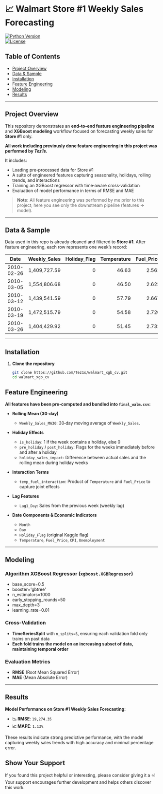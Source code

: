 # 📈 Walmart Store #1 Weekly Sales Forecasting

[![Python Version](https://img.shields.io/badge/python-3.8%2B-blue.svg)](https://www.python.org/)  
[![License](https://img.shields.io/badge/license-Apache%202.0-blue.svg)](LICENSE)


## Table of Contents

- [Project Overview](#project-overview)  
- [Data & Sample](#data--sample)  
- [Installation](#installation)  
- [Feature Engineering](#feature-engineering)  
- [Modeling](#modeling)  
- [Results](#results)

---

## Project Overview

This repository demonstrates an **end-to-end feature engineering pipeline** and **XGBoost modeling** workflow focused on forecasting weekly sales for **Store #1** only.  

**All work including previously done feature engineering in this project was performed by _Tez1s_.**

It includes:

- Loading pre-processed data for Store #1  
- A suite of engineered features capturing seasonality, holidays, rolling trends, and interactions  
- Training an XGBoost regressor with time‑aware cross‑validation  
- Evaluation of model performance in terms of RMSE and MAE  

> **Note:** All feature engineering was performed by me prior to this project; here you see only the downstream pipeline (features → model).

---

## Data & Sample

Data used in this repo is already cleaned and filtered to **Store #1**. After feature engineering, each row represents one week’s record:

| Date       | Weekly_Sales | Holiday_Flag | Temperature | Fuel_Price |    CPI     | Unemployment | Month | is_holiday | pre_holiday | post_holiday | Weekly_Sales_MA30 | holiday_sales_impact | temp_fuel_interaction | Day | Lag1_Day |
|------------|-------------:|-------------:|-----------:|-----------:|-----------:|-------------:|------:|-----------:|------------:|-------------:|-----------------:|---------------------:|-----------------------:|----:|---------:|
| 2010-02-26 |  1,409,727.59|            0 |       46.63|       2.561| 211.319643 |        8.106 |     2 |          0 |           0 |            0 |       1,576,836.00|                  0.0 |               119.4194 |  26 |      NaN |
| 2010-03-05 |  1,554,806.68|            0 |       46.50|       2.625| 211.350143 |        8.106 |     3 |          0 |           0 |            0 |       1,554,615.00|                  0.0 |               122.0625 |   5 |     26.0 |
| 2010-03-12 |  1,439,541.59|            0 |       57.79|       2.667| 211.380643 |        8.106 |     3 |          0 |           0 |            0 |       1,504,011.00|                  0.0 |               154.1259 |  12 |      5.0 |
| 2010-03-19 |  1,472,515.79|            0 |       54.58|       2.720| 211.215635 |        8.106 |     3 |          0 |           0 |            0 |       1,469,148.00|                  0.0 |               148.4576 |  19 |     12.0 |
| 2010-03-26 |  1,404,429.92|            0 |       51.45|       2.732| 211.018042 |        8.106 |     3 |          0 |           0 |            0 |       1,467,823.00|                  0.0 |               140.5614 |  26 |     19.0 |

---

## Installation

1. **Clone the repository**  
   ```bash
   git clone https://github.com/Tez1s/walmart_xgb_cv.git
   cd walmart_xgb_cv

## Feature Engineering

**All features have been pre‑computed and bundled into `final_walm.csv`:**

- **Rolling Mean (30‑day)**  
  - `Weekly_Sales_MA30`: 30‑day moving average of `Weekly_Sales`.
  
- **Holiday Effects**  
  - `is_holiday`: 1 if the week contains a holiday, else 0  
  - `pre_holiday` / `post_holiday`: Flags for the weeks immediately before and after a holiday  
  - `holiday_sales_impact`: Difference between actual sales and the rolling mean during holiday weeks
  
- **Interaction Terms**  
  - `temp_fuel_interaction`: Product of `Temperature` and `Fuel_Price` to capture joint effects
  
- **Lag Features**  
  - `Lag1_Day`: Sales from the previous week (weekly lag)
  
- **Date Components & Economic Indicators**  
  - `Month`  
  - `Day`  
  - `Holiday_Flag` (original Kaggle flag)  
  - `Temperature`, `Fuel_Price`, `CPI`, `Unemployment`  

---

## Modeling

### Algorithm **XGBoost Regressor** (`xgboost.XGBRegressor`)
- base_score=0.5
- booster='gbtree'
- n_estimators=1000
- early_stopping_rounds=50
- max_depth=3
- learning_rate=0.01

### Cross‑Validation  
- **TimeSeriesSplit** with `n_splits=5`, ensuring each validation fold only trains on past data
- **Each fold trains the model on an increasing subset of data, maintaining temporal order**  

### Evaluation Metrics  
- **RMSE** (Root Mean Squared Error)  
- **MAE** (Mean Absolute Error)

---

## Results

**Model Performance on Store #1 Weekly Sales Forecasting:**

- **📉 RMSE**: `19,274.35`  
- **📈 MAPE**: `1.13%`

These results indicate strong predictive performance, with the model capturing weekly sales trends with high accuracy and minimal percentage error.

## Show Your Support

If you found this project helpful or interesting, please consider giving it a ⭐️!  
Your support encourages further development and helps others discover this work.
